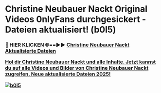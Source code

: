 # Christine Neubauer Nackt Original Videos 0nlyFans durchgesickert - Dateien aktualisiert! (b0l5)

<h3>🔴 HIER KLICKEN 🌐==►► <a href="https://tinyurl.com/h6vf6nb8" rel="nofollow">Christine Neubauer Nackt Aktualisierte Dateien

Hol dir Christine Neubauer Nackt und alle Inhalte. Jetzt kannst du auf alle Videos und Bilder von Christine Neubauer Nackt zugreifen. Neue aktualisierte Dateien 2025!

[![b0l5](https://i.imgur.com/sD4kR3V.gif)](https://tinyurl.com/h6vf6nb8)
